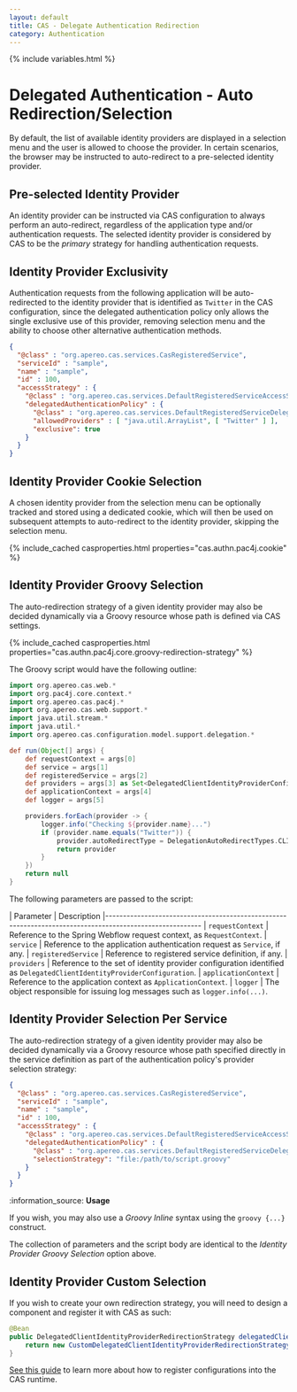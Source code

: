 ```yaml
---
layout: default
title: CAS - Delegate Authentication Redirection
category: Authentication
---
```


{% include variables.html %}

# Delegated Authentication - Auto Redirection/Selection

By default, the list of available identity providers are displayed in a selection menu and the user is allowed to 
choose the provider. In certain scenarios, the browser may be instructed to auto-redirect to a pre-selected identity provider.
  
## Pre-selected Identity Provider

An identity provider can be instructed via CAS configuration to always perform an auto-redirect, regardless of the application
type and/or authentication requests. The selected identity provider is considered by CAS to be the *primary* strategy for handling
authentication requests.

## Identity Provider Exclusivity
    
Authentication requests from the following application will be auto-redirected to the identity provider that is identified 
as `Twitter` in the CAS configuration, since the delegated authentication policy only allows the single exclusive use of this provider, removing selection menu and the ability to choose other alternative authentication methods.

```json
{
  "@class" : "org.apereo.cas.services.CasRegisteredService",
  "serviceId" : "sample",
  "name" : "sample",
  "id" : 100,
  "accessStrategy" : {
    "@class" : "org.apereo.cas.services.DefaultRegisteredServiceAccessStrategy",
    "delegatedAuthenticationPolicy" : {
      "@class" : "org.apereo.cas.services.DefaultRegisteredServiceDelegatedAuthenticationPolicy",
      "allowedProviders" : [ "java.util.ArrayList", [ "Twitter" ] ],
      "exclusive": true
    }
  }
}
```

## Identity Provider Cookie Selection

A chosen identity provider from the selection menu can be optionally tracked and stored using a dedicated cookie,
which will then be used on subsequent attempts to auto-redirect to the identity provider, skipping the selection menu.

{% include_cached casproperties.html properties="cas.authn.pac4j.cookie" %}

## Identity Provider Groovy Selection

The auto-redirection strategy of a given identity provider may also be decided dynamically via a Groovy resource 
whose path is defined via CAS settings. 

{% include_cached casproperties.html properties="cas.authn.pac4j.core.groovy-redirection-strategy" %}

The Groovy script would have the following outline:

```groovy
import org.apereo.cas.web.*
import org.pac4j.core.context.*
import org.apereo.cas.pac4j.*
import org.apereo.cas.web.support.*
import java.util.stream.*
import java.util.*
import org.apereo.cas.configuration.model.support.delegation.*

def run(Object[] args) {
    def requestContext = args[0]
    def service = args[1]
    def registeredService = args[2]
    def providers = args[3] as Set<DelegatedClientIdentityProviderConfiguration>
    def applicationContext = args[4]
    def logger = args[5]

    providers.forEach(provider -> {
        logger.info("Checking ${provider.name}...")
        if (provider.name.equals("Twitter")) {
            provider.autoRedirectType = DelegationAutoRedirectTypes.CLIENT
            return provider
        }
    })
    return null
}
```

The following parameters are passed to the script:

| Parameter             | Description
|---------------------------------------------------------------------------------------------------------
| `requestContext`        | Reference to the Spring Webflow request context, as `RequestContext`.
| `service`               | Reference to the application authentication request as `Service`, if any.
| `registeredService`     | Reference to registered service definition, if any.
| `providers`              | Reference to the set of identity provider configuration identified as `DelegatedClientIdentityProviderConfiguration`.
| `applicationContext`    | Reference to the application context as `ApplicationContext`.
| `logger`                | The object responsible for issuing log messages such as `logger.info(...)`.

## Identity Provider Selection Per Service

The auto-redirection strategy of a given identity provider may also be decided dynamically via a Groovy resource
whose path specified directly in the service definition as part of the authentication policy's provider selection strategy:

```json
{
  "@class" : "org.apereo.cas.services.CasRegisteredService",
  "serviceId" : "sample",
  "name" : "sample",
  "id" : 100,
  "accessStrategy" : {
    "@class" : "org.apereo.cas.services.DefaultRegisteredServiceAccessStrategy",
    "delegatedAuthenticationPolicy" : {
      "@class" : "org.apereo.cas.services.DefaultRegisteredServiceDelegatedAuthenticationPolicy",
      "selectionStrategy": "file:/path/to/script.groovy"
    }
  }
}
```

<div class="alert alert-info mt-3">:information_source: <strong>Usage</strong><p>
If you wish, you may also use a <i>Groovy Inline</i> syntax using the <code>groovy {...}</code> construct.</p></div>

The collection of parameters and the script body are identical to the *Identity Provider Groovy Selection* option above.

## Identity Provider Custom Selection

If you wish to create your own redirection strategy, you will need to
design a component and register it with CAS as such:

```java
@Bean
public DelegatedClientIdentityProviderRedirectionStrategy delegatedClientIdentityProviderRedirectionStrategy() {
    return new CustomDelegatedClientIdentityProviderRedirectionStrategy(); 
}
```

[See this guide](../configuration/Configuration-Management-Extensions.html) to learn more about
how to register configurations into the CAS runtime.
